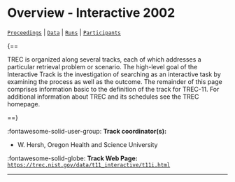 # Overview - Interactive 2002

[`Proceedings`](./proceedings.md) | [`Data`](./data.md) | [`Runs`](./runs.md) | [`Participants`](./participants.md)

{==

TREC is organized along several tracks, each of which addresses a particular retrieval problem or scenario. The high-level goal of the Interactive Track is the investigation of searching as an interactive task by examining the process as well as the outcome. The remainder of this page comprises information basic to the definition of the track for TREC-11. For additional information about TREC and its schedules see the TREC homepage.

==}

:fontawesome-solid-user-group: **Track coordinator(s):**

- W. Hersh, Oregon Health and Science University 

:fontawesome-solid-globe: **Track Web Page:** [`https://trec.nist.gov/data/t11_interactive/t11i.html`](https://trec.nist.gov/data/t11_interactive/t11i.html) 

---

